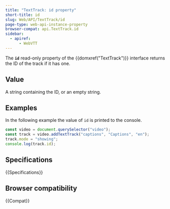 ```yaml
---
title: "TextTrack: id property"
short-title: id
slug: Web/API/TextTrack/id
page-type: web-api-instance-property
browser-compat: api.TextTrack.id
sidebar:
  - apiref:
      - WebVTT
---
```


The **`id`** read-only property of the {{domxref("TextTrack")}} interface returns the ID of the track if it has one.

## Value

A string containing the ID, or an empty string.

## Examples

In the following example the value of `id` is printed to the console.

```js
const video = document.querySelector("video");
const track = video.addTextTrack("captions", "Captions", "en");
track.mode = "showing";
console.log(track.id);
```

## Specifications

{{Specifications}}

## Browser compatibility

{{Compat}}
